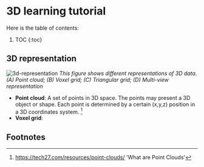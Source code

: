# 3D learning tutorial

Here is the table of contents:

1. TOC
{:toc}

## 3D representation

![3d-representation](.\3D-representation.png)
*This figure shows different representations of 3D data. (A) Point cloud; (B) Voxel grid; (C) Triangular grid; (D) Multi-view representation*

- **Point cloud**: A set of points in 3D space. The points may present a 3D object or shape. Each point is determined by a certain (x,y,z) position in a 3D coordinates system. [^1] 
- **Voxel grid**:










## Footnotes
[^1]: https://tech27.com/resources/point-clouds/ 
'What are Point Clouds' 
